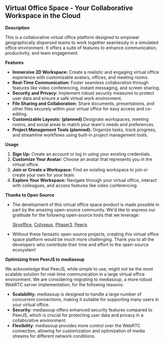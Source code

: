 ## Virtual Office Space - Your Collaborative Workspace in the Cloud

**Description**

This is a collaborative virtual office platform designed to empower geographically dispersed teams to work together seamlessly in a simulated office environment. It offers a suite of features to enhance communication, productivity, and team engagement.

**Features**

* **Immersive 2D Workspace:** Create a realistic and engaging virtual office experience with customizable avatars, offices, and meeting rooms.
* **Real-Time Communication:** Foster seamless collaboration through features like video conferencing, instant messaging, and screen sharing.
* **Security and Privacy:** Implement robust security measures to protect user data and ensure a safe virtual work environment.
* **File Sharing and Collaboration:** Share documents, presentations, and other files securely within your virtual office for easy access and co-editing.
* **Customizable Layouts: (planned)** Designate workspaces, meeting rooms, and social areas to match your team's needs and preferences.
* **Project Management Tools (planned):** Organize tasks, track progress, and streamline workflows using built-in project management tools.


**Usage**

1. **Sign Up:** Create an account or log in using your existing credentials.
2. **Customize Your Avatar:** Choose an avatar that represents you in the virtual office.
3. **Join or Create a Workspace:** Find an existing workspace to join or create your own for your team.
4. **Explore Your Workspace:** Navigate through your virtual office, interact with colleagues, and access features like video conferencing

**Thanks to Open Source** 

* The development of this virtual office space product is made possible in part by the amazing open-source community. We'd like to express our gratitude for the following open-source tools that we leverage:

    [Skyoffice](https://github.com/kevinshen56714/SkyOffice), [Colyseus](https://colyseus.io/), [Phaser3](https://phaser.io/), [Peerjs](https://github.com/peers/peerjs)

* Without these fantastic open-source projects, creating this virtual office space platform would be much more challenging. Thank you to all the developers who contribute their time and effort to the open-source ecosystem!

**Optimizing from PeerJS to mediasoup** 

We acknowledge that PeerJS, while simple to use, might not be the most scalable solution for real-time communication in a large virtual office environment. We are considering migrating to mediasoup, a more robust WebRTC server implementation, for the following reasons:

* **Scalability**: mediasoup is designed to handle a large number of concurrent connections, making it suitable for supporting many users in your virtual office.
* **Security**: mediasoup offers enhanced security features compared to PeerJS, which is crucial for protecting user data and privacy in a collaborative environment.
* **Flexibility**: mediasoup provides more control over the WebRTC connection, allowing for customization and optimization of media streams for different network conditions.